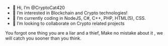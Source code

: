- 👋 Hi, I’m @CryptoCat420
- 👀 I’m interested in Blockchain and Crypto technologies!
- 🌱 I’m currently coding in NodeJS, C#, C++, PHP, HTML(5), CSS.
- 💞️ I’m looking to collaborate on Crypto related projects

You forgot one thing you are a liar and a thief,
Make no mistake about it , we will catch you sooner than you think.
